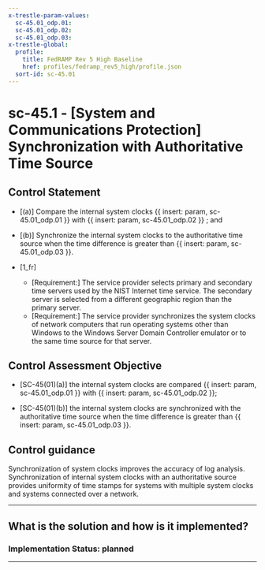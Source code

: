 ```yaml
---
x-trestle-param-values:
  sc-45.01_odp.01:
  sc-45.01_odp.02:
  sc-45.01_odp.03:
x-trestle-global:
  profile:
    title: FedRAMP Rev 5 High Baseline
    href: profiles/fedramp_rev5_high/profile.json
  sort-id: sc-45.01
---
```


# sc-45.1 - \[System and Communications Protection\] Synchronization with Authoritative Time Source

## Control Statement

- \[(a)\] Compare the internal system clocks {{ insert: param, sc-45.01_odp.01 }} with {{ insert: param, sc-45.01_odp.02 }} ; and

- \[(b)\] Synchronize the internal system clocks to the authoritative time source when the time difference is greater than {{ insert: param, sc-45.01_odp.03 }}.

- \[1_fr\]

  - \[Requirement:\] The service provider selects primary and secondary time servers used by the NIST Internet time service. The secondary server is selected from a different geographic region than the primary server.
  - \[Requirement:\] The service provider synchronizes the system clocks of network computers that run operating systems other than Windows to the Windows Server Domain Controller emulator or to the same time source for that server.

## Control Assessment Objective

- \[SC-45(01)(a)\] the internal system clocks are compared {{ insert: param, sc-45.01_odp.01 }} with {{ insert: param, sc-45.01_odp.02 }};

- \[SC-45(01)(b)\] the internal system clocks are synchronized with the authoritative time source when the time difference is greater than {{ insert: param, sc-45.01_odp.03 }}.

## Control guidance

Synchronization of system clocks improves the accuracy of log analysis.
Synchronization of internal system clocks with an authoritative source provides uniformity of time stamps for systems with multiple system clocks and systems connected over a network.

______________________________________________________________________

## What is the solution and how is it implemented?

<!-- For implementation status enter one of: implemented, partial, planned, alternative, not-applicable -->

<!-- Note that the list of rules under ### Rules: is read-only and changes will not be captured after assembly to JSON -->

<!-- Add control implementation description here for control: sc-45.1 -->

### Implementation Status: planned

______________________________________________________________________
